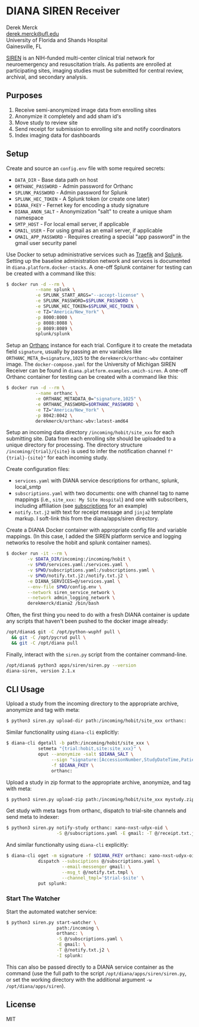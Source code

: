 # DIANA SIREN Receiver

Derek Merck  
<derek.merck@ufl.edu>  
University of Florida and Shands Hospital  
Gainesville, FL  

[SIREN][] is an NIH-funded multi-center clinical trial network for neuroemergency and resuscitation trials.  As patients are enrolled at participating sites, imaging studies must be submitted for central review, archival, and secondary analysis.


## Purposes

1. Receive semi-anonymized image data from enrolling sites
2. Anonymize it completely and add sham id's
3. Move study to review site
4. Send receipt for submission to enrolling site and notify coordinators
5. Index imaging data for dashboards


## Setup

Create and source an `config.env` file with some required secrets:
  
  - `DATA_DIR` - Base data path on host
  - `ORTHANC_PASSWORD` - Admin password for Orthanc
  - `SPLUNK_PASSWORD`  - Admin password for Splunk
  - `SPLUNK_HEC_TOKEN` - A Splunk token (or create one later)
  - `DIANA_FKEY` - Fernet key for encoding a study signature 
  - `DIANA_ANON_SALT` - Anonymization "salt" to create a unique sham namespace
  - `SMTP_HOST` - For local email server, if applicable
  - `GMAIL_USER` - For using gmail as an email server, if applicable
  - `GMAIL_APP_PASSWORD` - Requires creating a special "app password" in the gmail user security panel

Use Docker to setup administrative services such as [Traefik][] and [Splunk][].  Setting up the baseline administration network and services is documented in `diana.platform.docker-stacks`.  A one-off Splunk container for testing can be created with a command like this:

```bash
$ docker run -d --rm \
           --name splunk \
           -e SPLUNK_START_ARGS="--accept-license" \
           -e SPLUNK_PASSWORD=$SPLUNK_PASSWORD \
           -e SPLUNK_HEC_TOKEN=$SPLUNK_HEC_TOKEN \
           -e TZ="America/New_York" \
           -p 8000:8000 \
           -p 8088:8088 \
           -p 8089:8089 \
           splunk/splunk
```

Setup an [Orthanc][] instance for each trial.  Configure it to create the metadata field `signature`, usually by passing an env variables like `ORTHANC_META_0=signature,1025` to the `derekmerck/orthanc-wbv` container image.  The `docker-compose.yaml` for the University of Michigan SIREN Receiver can be found in `diana.platform.examples.umich-siren`.  A one-off Orthanc container for testing can be created with a command like this:

```bash
$ docker run -d --rm \
           --name orthanc \
           -e ORTHANC_METADATA_0="signature,1025" \
           -e ORTHANC_PASSWORD=$ORTHANC_PASSWORD \
           -e TZ="America/New_York" \
           -p 8042:8042 \
           derekmerck/orthanc-wbv:latest-amd64
```

Setup an incoming data directory `/incoming/hobit/site_xxx` for each submitting site.  Data from each enrolling site should be uploaded to a unique directory for processing.  The directory structure `/incoming/{trial}/{site}` is used to infer the notification channel `f"{trial}-{site}"` for each incoming study.

Create configuration files:
  - `services.yaml` with DIANA service descriptions for orthanc, splunk, local_smtp
  - `subscriptions.yaml` with two documents: one with channel tag to name mappings (i.e., `site_xxx: My Site Hospital`) and one with subscribers, including affiliation (see [subscriptions](subscriptions.yaml) for an example)
  - `notify.txt.j2` with text for receipt message and `jinja2` template markup.  I soft-link this from the diana/apps/siren directory.

Create a DIANA Docker container with appropriate config file and variable mappings.  (In this case, I added the SIREN platform service and logging networks to resolve the hobit and splunk container names).

```bash
$ docker run -it --rm \
        -v $DATA_DIR/incoming:/incoming/hobit \
        -v $PWD/services.yaml:/services.yaml \
        -v $PWD/subscriptions.yaml:/subscriptions.yaml \
        -v $PWD/notify.txt.j2:/notify.txt.j2 \
        -e DIANA_SERVICES=@/services.yaml \
        --env-file $PWD/config.env \
        --network siren_service_network \
        --network admin_logging_network \
        derekmerck/diana2 /bin/bash
```

Often, the first thing you need to do with a fresh DIANA container is update any scripts that haven't been pushed to the docker image already:

```bash
/opt/diana$ git -C /opt/python-wuphf pull \
  && git -C /opt/pycrud pull \
  && git -C /opt/diana pull
```


Finally, interact with the `siren.py` script from the container command-line.

```bash
/opt/diana$ python3 apps/siren/siren.py --version
diana-siren, version 2.1.x
```

## CLI Usage

Upload a study from the incoming directory to the appropriate archive, anonymize and tag with meta:

```bash
$ python3 siren.py upload-dir path:/incoming/hobit/site_xxx orthanc:
```

Similar functionality using `diana-cli` explicitly:

```bash
$ diana-cli dgetall -b path:/incoming/hobit/site_xxx \
            setmeta "{trial:hobit,site:site_xxx}" \
            oput --anonymize -salt $DIANA_SALT \
                 --sign "signature:[AccessionNumber,StudyDateTime,PatientName,trial,site]" \
                 -f $DIANA_FKEY \
                 orthanc:
```

Upload a study in zip format to the appropriate archive, anonymize, and tag with meta:

```bash
$ python3 siren.py upload-zip path:/incoming/hobit/site_xxx mystudy.zip orthanc:
```

Get study with meta tags from orthanc, dispatch to trial-site channels and send meta to indexer:

```bash
$ python3 siren.py notify-study orthanc: xano-nxst-udyx-oid \
                   -S @/subscriptions.yaml -E gmail: -T @/receipt.txt.j2 -I splunk:
```

And similar functionalty using `diana-cli` explicitly:

```bash
$ diana-cli oget -m signature -f $DIANA_FKEY orthanc: xano-nxst-udyx-oidx \
            dispatch --subsciptions @/subscriptions.yaml \
                     --email-messenger gmail: \
                     --msg_t @/notify.txt.tmpl \
                     --channel_tmpl='$trial-$site' \
            put splunk:
```

### Start The Watcher

Start the automated watcher service:

```bash
$ python3 siren.py start-watcher \
                   path:/incoming \
                   orthanc: \
                   -S @/subscriptions.yaml \
                   -E gmail: \
                   -T @/notify.txt.j2 \
                   -I splunk:
```

This can also be passed directly to a DIANA service container as the command (use the full path to the script `/opt/diana/apps/siren/siren.py`, or set the working directory with the additional argument `-w /opt/diana/apps/siren`).

[SIREN]: https://siren.network
[Traefik]: https://traefik.io
[Splunk]:  https://www.splunk.com
[Orthanc]: https://www.orthanc-server.com

License
-------------

MIT
